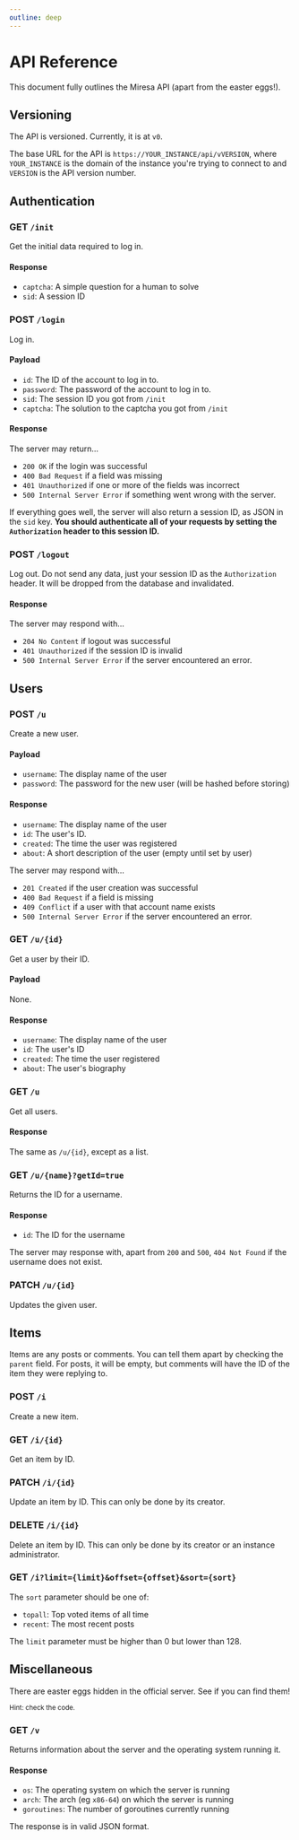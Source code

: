 ```yaml
---
outline: deep
---
```


# API Reference

This document fully outlines the Miresa API (apart from the easter eggs!).

## Versioning

The API is versioned. Currently, it is at `v0`.

The base URL for the API is `https://YOUR_INSTANCE/api/vVERSION`, where
`YOUR_INSTANCE` is the domain of the instance you're trying to connect to and
`VERSION` is the API version number.

## Authentication

### GET `/init`

Get the initial data required to log in.

#### Response

* `captcha`: A simple question for a human to solve
* `sid`: A session ID

### POST `/login`

Log in.

#### Payload

* `id`: The ID of the account to log in to.
* `password`: The password of the account to log in to.
* `sid`: The session ID you got from `/init`
* `captcha`: The solution to the captcha you got from `/init`

#### Response

The server may return...

* `200 OK` if the login was successful
* `400 Bad Request` if a field was missing
* `401 Unauthorized` if one or more of the fields was incorrect
* `500 Internal Server Error` if something went wrong with the server.

If everything goes well, the server will also return a session ID, as JSON
in the `sid` key. **You should authenticate all of your requests by setting
the `Authorization` header to this session ID.**

### POST `/logout`

Log out. Do not send any data, just your session ID as the `Authorization`
header. It will be dropped from the database and invalidated.

#### Response

The server may respond with...

* `204 No Content` if logout was successful
* `401 Unauthorized` if the session ID is invalid
* `500 Internal Server Error` if the server encountered an error.

## Users

### POST `/u`

Create a new user.

#### Payload

* `username`: The display name of the user
* `password`: The password for the new user (will be hashed before storing)

#### Response

* `username`: The display name of the user
* `id`: The user's ID.
* `created`: The time the user was registered
* `about`: A short description of the user (empty until set by user)

The server may respond with...

* `201 Created` if the user creation was successful
* `400 Bad Request` if a field is missing
* `409 Conflict` if a user with that account name exists
* `500 Internal Server Error` if the server encountered an error.

### GET `/u/{id}`

Get a user by their ID.

#### Payload

None.

#### Response

* `username`: The display name of the user
* `id`: The user's ID
* `created`: The time the user registered
* `about`: The user's biography

### GET `/u`

Get all users.

#### Response

The same as `/u/{id}`, except as a list.

### GET `/u/{name}?getId=true`

Returns the ID for a username.

#### Response

* `id`: The ID for the username

The server may response with, apart from `200` and `500`, `404 Not Found` if
the username does not exist.

### PATCH `/u/{id}`

Updates the given user.

## Items

Items are any posts or comments. You can tell them apart by checking the
`parent` field. For posts, it will be empty, but comments will have the ID of
the item they were replying to.

### POST `/i`

Create a new item.

### GET `/i/{id}`

Get an item by ID.

### PATCH `/i/{id}`

Update an item by ID. This can only be done by its creator.

### DELETE `/i/{id}`

Delete an item by ID. This can only be done by its creator or an instance
administrator.

### GET `/i?limit={limit}&offset={offset}&sort={sort}`

The `sort` parameter should be one of:

* `topall`: Top voted items of all time
* `recent`: The most recent posts

The `limit` parameter must be higher than 0 but lower than 128.

## Miscellaneous

There are easter eggs hidden in the official server. See if you can find them!

<small>Hint: check the code.</small>

### GET `/v`

Returns information about the server and the operating system running it.

#### Response

* `os`: The operating system on which the server is running
* `arch`: The arch (eg `x86-64`) on which the server is running
* `goroutines`: The number of goroutines currently running <!--/sched/goroutines:goroutines-->

The response is in valid JSON format.
